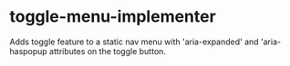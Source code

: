 # toggle-menu-implementer
Adds toggle feature to a static nav menu with 'aria-expanded' and 'aria-haspopup attributes on the toggle button.
